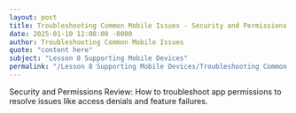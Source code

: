 ```yaml
---
layout: post
title: Troubleshooting Common Mobile Issues - Security and Permissions Review
date: 2025-01-10 12:00:00 -0000
author: Troubleshooting Common Mobile Issues
quote: "content here"
subject: "Lesson 8 Supporting Mobile Devices"
permalink: "/Lesson 8 Supporting Mobile Devices/Troubleshooting Common Mobile Issues/Troubleshooting Common Mobile Issues - Security and Permissions Review"
---
```


Security and Permissions Review: How to troubleshoot app permissions to resolve issues like access denials and feature failures.

